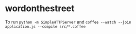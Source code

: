 wordonthestreet
===============
To run
`python -m SimpleHTTPServer`
and
`coffee --watch --join application.js --compile src/*.coffee`
